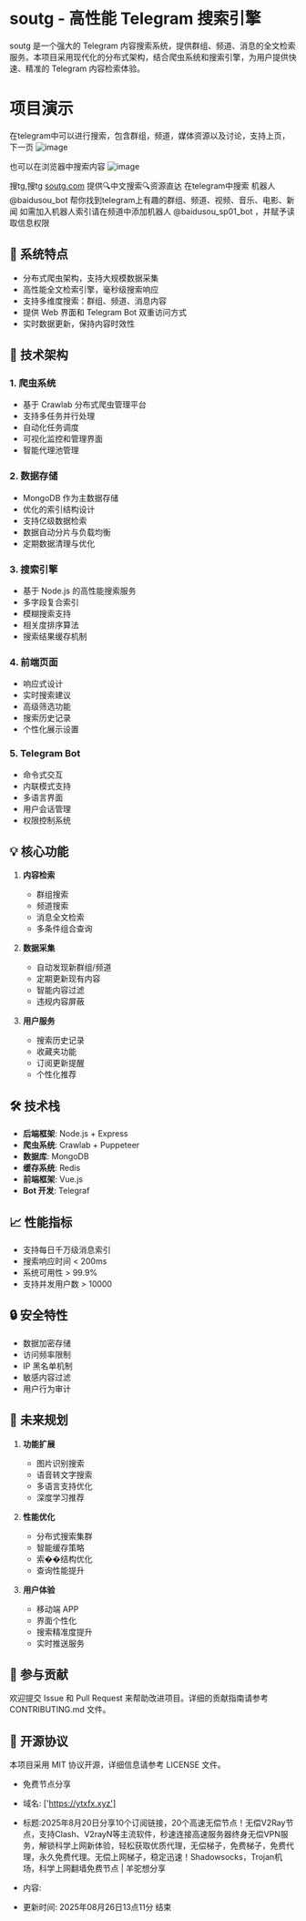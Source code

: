 # soutg - 高性能 Telegram 搜索引擎

soutg 是一个强大的 Telegram 内容搜索系统，提供群组、频道、消息的全文检索服务。本项目采用现代化的分布式架构，结合爬虫系统和搜索引擎，为用户提供快速、精准的 Telegram 内容检索体验。

# 项目演示

在telegram中可以进行搜索，包含群组，频道，媒体资源以及讨论，支持上页，下一页
![image](https://github.com/user-attachments/assets/3a0401eb-c811-4450-93ac-47a1ba054eff)

也可以在浏览器中搜索内容
![image](https://github.com/user-attachments/assets/89c2ac51-9921-4c17-be2d-ef6552d16b0b)

搜tg,搜tg <a href="soutg.com">soutg.com</a> 提供🔍中文搜索🔍资源直达  在telegram中搜索 机器人 @baidusou_bot  帮你找到telegram上有趣的群组、频道、视频、音乐、电影、新闻
如需加入机器人索引请在频道中添加机器人 @baidusou_sp01_bot ，并赋予读取信息权限


## 🚀 系统特点

- 分布式爬虫架构，支持大规模数据采集
- 高性能全文检索引擎，毫秒级搜索响应
- 支持多维度搜索：群组、频道、消息内容
- 提供 Web 界面和 Telegram Bot 双重访问方式
- 实时数据更新，保持内容时效性

## 🔧 技术架构

### 1. 爬虫系统
- 基于 Crawlab 分布式爬虫管理平台
- 支持多任务并行处理
- 自动化任务调度
- 可视化监控和管理界面
- 智能代理池管理

### 2. 数据存储
- MongoDB 作为主数据存储
- 优化的索引结构设计
- 支持亿级数据检索
- 数据自动分片与负载均衡
- 定期数据清理与优化

### 3. 搜索引擎
- 基于 Node.js 的高性能搜索服务
- 多字段复合索引
- 模糊搜索支持
- 相关度排序算法
- 搜索结果缓存机制

### 4. 前端页面
- 响应式设计
- 实时搜索建议
- 高级筛选功能
- 搜索历史记录
- 个性化展示设置

### 5. Telegram Bot
- 命令式交互
- 内联模式支持
- 多语言界面
- 用户会话管理
- 权限控制系统

## 💡 核心功能

1. **内容检索**
   - 群组搜索
   - 频道搜索
   - 消息全文检索
   - 多条件组合查询

2. **数据采集**
   - 自动发现新群组/频道
   - 定期更新现有内容
   - 智能内容过滤
   - 违规内容屏蔽

3. **用户服务**
   - 搜索历史记录
   - 收藏夹功能
   - 订阅更新提醒
   - 个性化推荐

## 🛠 技术栈

- **后端框架**: Node.js + Express
- **爬虫系统**: Crawlab + Puppeteer
- **数据库**: MongoDB
- **缓存系统**: Redis
- **前端框架**: Vue.js
- **Bot 开发**: Telegraf

## 📈 性能指标

- 支持每日千万级消息索引
- 搜索响应时间 < 200ms
- 系统可用性 > 99.9%
- 支持并发用户数 > 10000

## 🔒 安全特性

- 数据加密存储
- 访问频率限制
- IP 黑名单机制
- 敏感内容过滤
- 用户行为审计

## 🌟 未来规划

1. **功能扩展**
   - 图片识别搜索
   - 语音转文字搜索
   - 多语言支持优化
   - 深度学习推荐

2. **性能优化**
   - 分布式搜索集群
   - 智能缓存策略
   - 索��结构优化
   - 查询性能提升

3. **用户体验**
   - 移动端 APP
   - 界面个性化
   - 搜索精准度提升
   - 实时推送服务

## 🤝 参与贡献

欢迎提交 Issue 和 Pull Request 来帮助改进项目。详细的贡献指南请参考 CONTRIBUTING.md 文件。

## 📄 开源协议

本项目采用 MIT 协议开源，详细信息请参考 LICENSE 文件。 

- 免费节点分享 
- 域名: ['https://ytxfx.xyz'] 
- 标题:2025年8月20日分享10个订阅链接，20个高速无偿节点！无偿V2Ray节点，支持Clash、V2rayN等主流软件，秒速连接高速服务器终身无偿VPN服务，解锁科学上网新体验，轻松获取优质代理，无偿梯子，免费梯子，免费代理，永久免费代理。无偿上网梯子，稳定迅速！Shadowsocks，Trojan机场，科学上网翻墙免费节点  |  羊驼想分享 
- 内容: 
 
- 更新时间: 2025年08月26日13点11分 
结束
